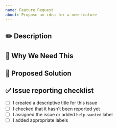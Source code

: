 ```yaml
---
name: Feature Request
about: Propose an idea for a new feature
---
```


<!--
IMPORTANT! Please double check that such an issue has not been reported already!
Please fill in as much of the template below as you're able.
-->

## ✏️ Description

<!--
Please describe your idea or suggestion
-->

## 🔧 Why We Need This

<!--
Explanation of why this is needed
-->

## 🚀 Proposed Solution

<!--
If you have any ideas for implementation - please go ahead and tell us
-->

## ✅ Issue reporting checklist

<!--
Please make sure to review and check all of these items:
-->

- [ ] I created a descriptive title for this issue
- [ ] I checked that it hasn't been reported yet
- [ ] I assigned the issue or added `help-wanted` label
- [ ] I added appropriate labels
